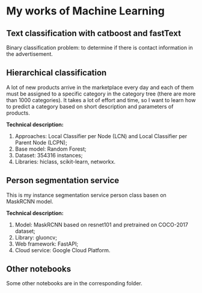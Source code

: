 # My works of Machine Learning

## Text classification with catboost and fastText
Binary classification problem: to determine if there is contact information in the advertisement.

## Hierarchical classification
A lot of new products arrive in the marketplace every day and each of them must be assigned to a specific category in the category tree (there are more than 1000 categories). It takes a lot of effort and time, so I want to learn how to predict a category based on short description and parameters of products.

**Technical description:**
1. Approaches: Local Classifier per Node (LCN) and Local Classifier per Parent Node (LCPN);
2. Base model: Random Forest;
3. Dataset: 354316 instances;
4. Libraries: hiclass, scikit-learn, networkx.

## Person segmentation service
This is my instance segmentation service person class basen on MaskRCNN model.

**Technical description:**
1. Model: MaskRCNN based on resnet101 and pretrained on COCO-2017 dataset;
3. Library: gluoncv;
4. Web framework: FastAPI;
5. Cloud service: Google Cloud Platform. 

## Other notebooks
Some other notebooks are in the corresponding folder.